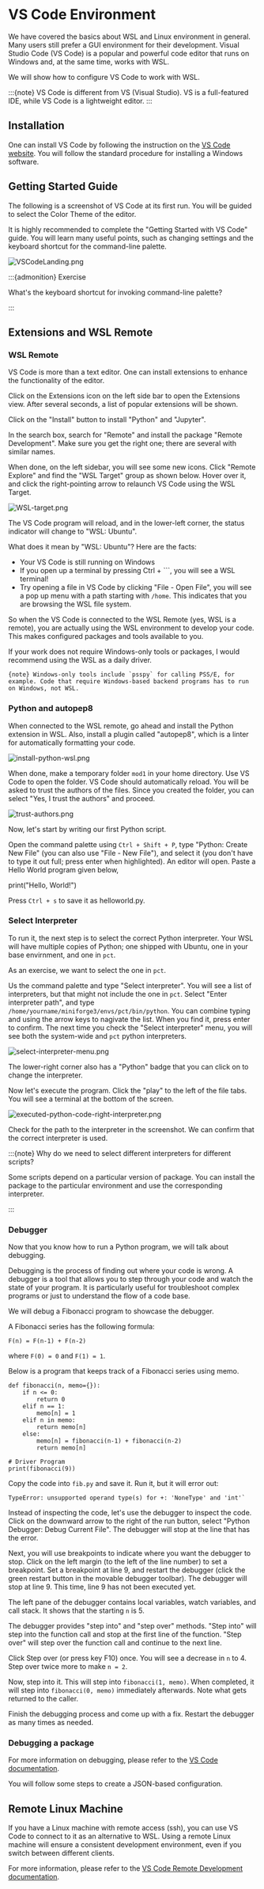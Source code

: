 
# VS Code Environment

We have covered the basics about WSL and Linux environment in general.
Many users still prefer a GUI environment for their development. Visual
Studio Code (VS Code) is a popular and powerful code editor that runs on
Windows and, at the same time, works with WSL.

We will show how to configure VS Code to work with WSL.

:::{note} VS Code is different from VS (Visual Studio). VS is a
full-featured IDE, while VS Code is a lightweight editor. 
:::

## Installation

One can install VS Code by following the instruction on the [VS Code
website](https://code.visualstudio.com). You will follow the standard
procedure for installing a Windows software.

## Getting Started Guide

The following is a screenshot of VS Code at its first run. You will be
guided to select the Color Theme of the editor.

It is highly recommended to complete the "Getting Started with VS Code"
guide. You will learn many useful points, such as changing settings and
the keyboard shortcut for the command-line palette.

![VSCodeLanding.png](./media/51211c98-856d-4d29-b2bd-f4d8cd94f0d8.png)

:::{admonition} Exercise

What's the keyboard shortcut for invoking command-line palette?

:::

## Extensions and WSL Remote

### WSL Remote

VS Code is more than a text editor. One can install extensions to
enhance the functionality of the editor.

Click on the Extensions icon on the left side bar to open the Extensions
view. After several seconds, a list of popular extensions will be shown.

Click on the "Install" button to install "Python" and "Jupyter".

In the search box, search for "Remote" and install the package "Remote
Development". Make sure you get the right one; there are several with
similar names.

When done, on the left sidebar, you will see some new icons. Click
"Remote Explore" and find the "WSL Target" group as shown below. Hover
over it, and click the right-pointing arrow to relaunch VS Code using
the WSL Target.

![WSL-target.png](./media/1b4437b2-17b8-4671-ba37-c5f9defc4c85.png)

The VS Code program will reload, and in the lower-left corner, the
status indicator will change to "WSL: Ubuntu".

What does it mean by "WSL: Ubuntu"? Here are the facts:

- Your VS Code is still running on Windows
- If you open up a terminal by pressing Ctrl + ```, you will see a
  WSL terminal!
- Try opening a file in VS Code by clicking "File - Open File", you will
  see a pop up menu with a path starting with `/home`. This indicates
  that you are browsing the WSL file system.

So when the VS Code is connected to the WSL Remote (yes, WSL is a
remote), you are actually using the WSL environment to develop your
code. This makes configured packages and tools available to you.

If your work does not require Windows-only tools or packages, I would
recommend using the WSL as a daily driver.

`` {note} Windows-only tools include `psspy` for calling PSS/E, for example. Code that require Windows-based backend programs has to run on Windows, not WSL. ``

### Python and autopep8

When connected to the WSL remote, go ahead and install the Python
extension in WSL. Also, install a plugin called "autopep8", which is a
linter for automatically formatting your code.

![install-python-wsl.png](./media/6f0755f3-8481-4694-85b3-85db557fcd32.png)

When done, make a temporary folder `mod1` in your home directory. Use VS
Code to open the folder. VS Code should automatically reload. You will
be asked to trust the authors of the files. Since you created the
folder, you can select "Yes, I trust the authors" and proceed.

![trust-authors.png](./media/243c9cce-eff6-4828-bac3-1990769c1a09.png)

Now, let's start by writing our first Python script.

Open the command palette using `Ctrl + Shift + P`, type "Python: Create
New File" (you can also use "File - New File"), and select it (you don't
have to type it out full; press enter when highlighted). An editor will
open. Paste a Hello World program given below,

print("Hello, World!")

Press `Ctrl + s` to save it as helloworld.py.

### Select Interpreter

To run it, the next step is to select the correct Python interpreter.
Your WSL will have multiple copies of Python; one shipped with Ubuntu,
one in your base envirnment, and one in `pct`.

As an exercise, we want to select the one in `pct`.

Us the command palette and type "Select interpreter". You will see a
list of interpreters, but that might not include the one in `pct`.
Select "Enter interpreter path", and type
`/home/yourname/miniforge3/envs/pct/bin/python`. You can combine typing
and using the arrow keys to nagivate the list. When you find it, press
enter to confirm. The next time you check the "Select interpreter" menu,
you will see both the system-wide and `pct` python interpreters.

![select-interpreter-menu.png](./media/2975748e-e278-47b6-9788-739277b3e125.png)

The lower-right corner also has a "Python" badge that you can click on
to change the interpreter.

Now let's execute the program. Click the "play" to the left of the file
tabs. You will see a terminal at the bottom of the screen.

![executed-python-code-right-interpreter.png](./media/d6b76c4f-ded0-4e2d-b2ef-7f096ec8a01c.png)

Check for the path to the interpreter in the screenshot. We can confirm
that the correct interpreter is used.

:::{note} Why do we need to select different interpreters for different
scripts?

Some scripts depend on a particular version of package. You can install
the package to the particular environment and use the corresponding
interpreter.

:::

### Debugger

Now that you know how to run a Python program, we will talk about
debugging.

Debugging is the process of finding out where your code is wrong. A
debugger is a tool that allows you to step through your code and watch
the state of your program. It is particularly useful for troubleshoot
complex programs or just to understand the flow of a code base.

We will debug a Fibonacci program to showcase the debugger.

A Fibonacci series has the following formula:

    F(n) = F(n-1) + F(n-2)

where `F(0) = 0` and `F(1) = 1`.

Below is a program that keeps track of a Fibonacci series using memo.

    def fibonacci(n, memo={}):
        if n <= 0:
            return 0
        elif n == 1:
            memo[n] = 1
        elif n in memo:
            return memo[n]
        else:
            memo[n] = fibonacci(n-1) + fibonacci(n-2)
            return memo[n]
     
    # Driver Program
    print(fibonacci(9))

Copy the code into `fib.py` and save it. Run it, but it will error out:

    TypeError: unsupported operand type(s) for +: 'NoneType' and 'int'`

Instead of inspecting the code, let's use the debugger to inspect the
code. Click on the downward arrow to the right of the run button, select
"Python Debugger: Debug Current File". The debugger will stop at the
line that has the error.

Next, you will use breakpoints to indicate where you want the debugger
to stop. Click on the left margin (to the left of the line number) to
set a breakpoint. Set a breakpoint at line 9, and restart the debugger
(click the green restart button in the movable debugger toolbar). The
debugger will stop at line 9. This time, line 9 has not been executed
yet.

The left pane of the debugger contains local variables, watch variables,
and call stack. It shows that the starting `n` is 5.

The debugger provides "step into" and "step over" methods. "Step into"
will step into the function call and stop at the first line of the
function. "Step over" will step over the function call and continue to
the next line.

Click Step over (or press key F10) once. You will see a decrease in `n`
to 4. Step over twice more to make `n = 2`.

Now, step into it. This will step into `fibonacci(1, memo)`. When
completed, it will step into `fibonacci(0, memo)` immediately
afterwards. Note what gets returned to the caller.

Finish the debugging process and come up with a fix. Restart the
debugger as many times as needed.

### Debugging a package

For more information on debugging, please refer to the [VS Code
documentation](https://code.visualstudio.com/docs/editor/debugging).

You will follow some steps to create a JSON-based configuration.

<div class="cell markdown"
vscode="{&quot;languageId&quot;:&quot;plaintext&quot;}">

## Remote Linux Machine

If you have a Linux machine with remote access (ssh), you can use VS
Code to connect to it as an alternative to WSL. Using a remote Linux
machine will ensure a consistent development environment, even if you
switch between different clients.

For more information, please refer to the [VS Code Remote Development
documentation](https://code.visualstudio.com/docs/remote/remote-overview).

